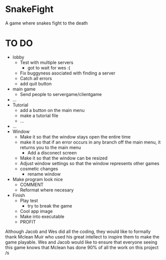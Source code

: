 # SnakeFight

A game where snakes fight to the death

# TO DO  

- lobby
  - Test with multiple servers
    - got to wait for wes :( 
  - Fix buggyness asociated with finding a server
  - Catch all errors
  - add quit button
- main game
  - Send people to servergame/clientgame
- ...
- Tutorial
  - add a button on the main menu
  - make a tutorial file
  - ...
- ...
- Window
  - Make it so that the window stays open the entire time
  - make it so that if an error occurs in any branch off the main menu, it returns you to the main menu
    - Add a disconect screen
  - Make it so that the window can be resized
  - Adjust window settings so that the window represents other games
  - cosmetic changes
    - rename window
- Make program look nice
    - COMMENT
    - Reformat where necesary
- Finish
    - Play test
        - try to break the game
    - Cool app image
    - Make into executable
    - PROFIT


Although Jacob and Wes did all the coding, they would like to formally thank 
Mclean Muir who used his great intellect to inspire them to make the game playable.
Wes and Jacob would like to ensure that everyone seeing this game
knows that Mclean has done 90% of all the work on this project /s